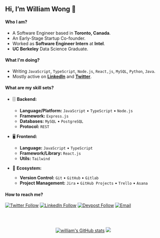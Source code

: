  ## Hi, I’m William Wong 👋

#### Who I am?

- A Software Engineer based in **Toronto, Canada**.
- An Early-Stage Startup Co-founder.
- Worked as **Software Engineer Intern** at **Intel**.
- **UC Berkeley** Data Science Graduate.

#### What I'm doing?

- Writing `JavaScript`, `TypeScript`, `Node.js`, `React,js`, `MySQL`, `Python`, `Java`.
- Mostly active on **[LinkedIn](https://www.linkedin.com/in/william-wong-7ab064171/)** and **[Twitter](https://twitter.com/williamwhf0325)**.

#### What are my skill sets?

- 🗄️ **Backend:**

  - **Language/Platform:** `JavaScript` • `TypeScript` • `Node.js`
  - **Framework:** `Express.js`
  - **Databases:** `MySQL` • `PostgreSQL`
  - **Protocol:** `REST` 

- 🖥 **Frontend:**

  - **Language:** `JavaScript` • `TypeScript`
  - **Framework/Library:** `React.js` 
  - **Utils:** `Tailwind` 

- 🎡 **Ecosystem:**
  - **Version Control:** `Git` • `GitHub` • `Gitlab`
  - **Project Management:** `Jira` • `GitHub Projects` • `Trello` • `Asana`

#### How to reach me?

[![Twitter Follow](https://img.shields.io/badge/Twitter-1DA1F2?style=for-the-badge&logo=twitter&logoColor=white)](https://twitter.com/williamwhf0325)
[![LinkedIn Follow](https://img.shields.io/badge/LinkedIn-0077B5?style=for-the-badge&logo=linkedin&logoColor=white)](https://www.linkedin.com/in/william-wong-7ab064171/)
[![Devpost Follow](https://img.shields.io/badge/Devpost-003E54?style=for-the-badge&logo=Devpost&logoColor=white)](https://devpost.com/wwilliamwong?ref_content=user-portfolio&ref_feature=portfolio&ref_medium=global-nav)
[![Email](https://img.shields.io/badge/Gmail-D14836?style=for-the-badge&logo=gmail&logoColor=white)](mailto:wonghinfung0325@gmail.com)

<br/>
<br/>

<p align="center">
<a href="http://www.github.com/wwilliamwong"><img src="https://github-readme-stats.vercel.app/api?username=wwilliamwong&show_icons=true&hide=&count_private=true&title_color=3382ed&text_color=ffffff&icon_color=3382ed&bg_color=1c1917&hide_border=true&show_icons=true" alt="william's GitHub stats" /></a>
<a href="http://www.github.com/wwilliamwong"><img src="https://github-readme-streak-stats.herokuapp.com/?user=wwilliamwong&stroke=ffffff&background=1c1917&ring=0891b2&fire=0891b2&currStreakNum=ffffff&currStreakLabel=0891b2&sideNums=ffffff&sideLabels=ffffff&dates=ffffff&hide_border=true" /></a>
</p>

